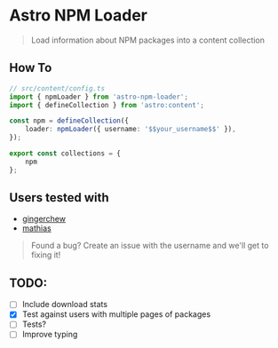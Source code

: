 # Astro NPM Loader

> Load information about NPM packages into a content collection

## How To

```ts
// src/content/config.ts
import { npmLoader } from 'astro-npm-loader';
import { defineCollection } from 'astro:content';

const npm = defineCollection({
    loader: npmLoader({ username: '$$your_username$$' }),
});

export const collections = {
    npm
};
```

## Users tested with

- [gingerchew](https://www.npmjs.com/~gingerchew)
- [mathias](https://www.npmjs.com/~mathias)

> Found a bug? Create an issue with the username and we'll get to fixing it!

## TODO:

- [ ] Include download stats
- [x] Test against users with multiple pages of packages
- [ ] Tests?
- [ ] Improve typing